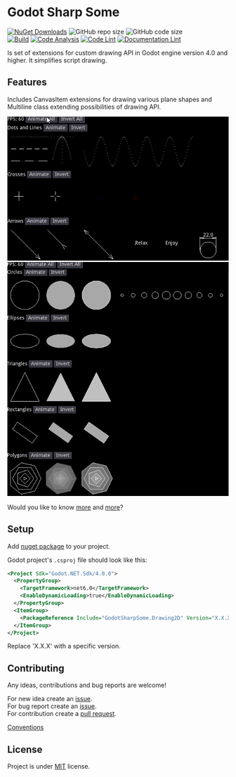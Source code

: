# Godot Sharp Some

[![NuGet Downloads](https://img.shields.io/nuget/dt/GodotSharpSome.Drawing2D.svg)](https://www.nuget.org/packages/GodotSharpSome.Drawing2D/)
![GitHub repo size](https://img.shields.io/github/repo-size/jirikostiha/godot-sharp-some)
![GitHub code size](https://img.shields.io/github/languages/code-size/jirikostiha/godot-sharp-some)  
[![Build](https://github.com/jirikostiha/godot-sharp-some/actions/workflows/build.yml/badge.svg)](https://github.com/jirikostiha/godot-sharp-some/actions/workflows/build.yml)
[![Code Analysis](https://github.com/jirikostiha/godot-sharp-some/actions/workflows/analyse-code.yml/badge.svg)](https://github.com/jirikostiha/godot-sharp-some/actions/workflows/analyse-code.yml)
[![Code Lint](https://github.com/jirikostiha/godot-sharp-some/actions/workflows/lint-code.yml/badge.svg)](https://github.com/jirikostiha/godot-sharp-some/actions/workflows/lint-code.yml)
[![Documentation Lint](https://github.com/jirikostiha/godot-sharp-some/actions/workflows/lint-docs.yml/badge.svg)](https://github.com/jirikostiha/godot-sharp-some/actions/workflows/lint-docs.yml)

Is set of extensions for custom drawing API in Godot engine version 4.0 and higher. It simplifies script drawing.

## Features

Includes CanvasItem extensions for drawing various plane shapes and Multiline class extending possibilities of drawing API.  

![pic](./doc/images/dots_and_lines_animation.gif)
![pic](./doc/images/primitives_animation.gif)

Would you like to know [more](./src/GodotSharpSome.Drawing2D/readme.md)
and [more](./src/usage/)?

## Setup

Add [nuget package](https://www.nuget.org/packages/GodotSharpSome.Drawing2D)
to your project.

Godot project's `.csproj` file should look like this:

```xml
<Project Sdk="Godot.NET.Sdk/4.0.0">
  <PropertyGroup>
    <TargetFramework>net6.0</TargetFramework>
    <EnableDynamicLoading>true</EnableDynamicLoading>
  </PropertyGroup>
  <ItemGroup>
    <PackageReference Include="GodotSharpSome.Drawing2D" Version="X.X.X" />
  </ItemGroup>
</Project>
```
Replace 'X.X.X' with a specific version.

## Contributing

Any ideas, contributions and bug reports are welcome!

For new idea create an [issue](https://github.com/jirikostiha/lexicon/issues/new/choose).  
For bug report create an [issue](https://github.com/jirikostiha/lexicon/issues/new/choose).  
For contribution create a [pull request](https://docs.github.com/en/pull-requests/collaborating-with-pull-requests/proposing-changes-to-your-work-with-pull-requests/creating-a-pull-request).  

[Conventions](./doc/conventions.md)  

## License

Project is under [MIT](./LICENSE) license.
